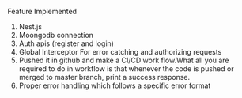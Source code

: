 Feature Implemented
1. Nest.js 
2. Moongodb connection 
3. Auth apis (register and login)
4. Global Interceptor For error catching and authorizing requests
5. Pushed it in github and make a CI/CD work flow.What all you are required to do in workflow is that whenever the code is pushed or merged to master branch, print a
   success response.
6. Proper error handling which follows a specific error format
